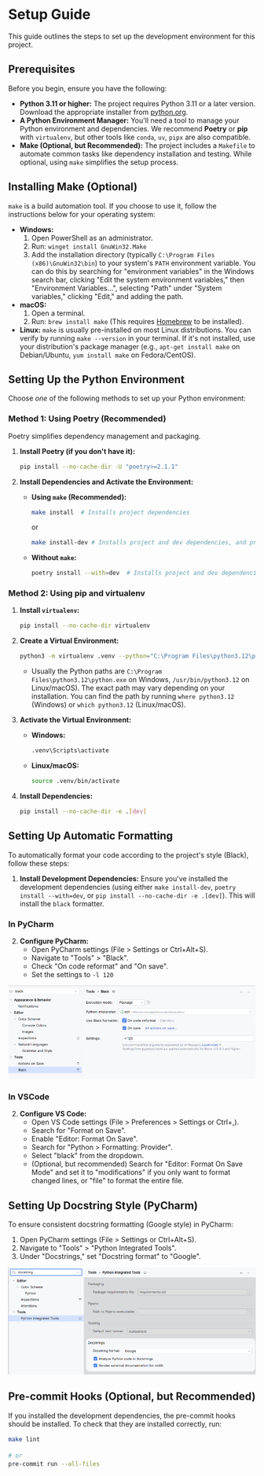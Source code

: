 # Setup Guide

This guide outlines the steps to set up the development environment for this project.

## Prerequisites

Before you begin, ensure you have the following:

*   **Python 3.11 or higher:**  The project requires Python 3.11 or a later version. Download the appropriate installer from [python.org](https://www.python.org/downloads/).
*   **A Python Environment Manager:**  You'll need a tool to manage your Python environment and dependencies.  We recommend **Poetry** or **pip** with `virtualenv`, but other tools like `conda`, `uv`, `pipx` are also compatible.
*   **Make (Optional, but Recommended):**  The project includes a `Makefile` to automate common tasks like dependency installation and testing.  While optional, using `make` simplifies the setup process.

## Installing Make (Optional)

`make` is a build automation tool.  If you choose to use it, follow the instructions below for your operating system:

*   **Windows:**
    1.  Open PowerShell as an administrator.
    2.  Run: `winget install GnuWin32.Make`
    3.  Add the installation directory (typically `C:\Program Files (x86)\GnuWin32\bin`) to your system's `PATH` environment variable.  You can do this by searching for "environment variables" in the Windows search bar, clicking "Edit the system environment variables," then "Environment Variables...", selecting "Path" under "System variables," clicking "Edit," and adding the path.
*   **macOS:**
    1.  Open a terminal.
    2.  Run: `brew install make` (This requires [Homebrew](https://brew.sh/) to be installed).
*   **Linux:** `make` is usually pre-installed on most Linux distributions.  You can verify by running `make --version` in your terminal. If it's not installed, use your distribution's package manager (e.g., `apt-get install make` on Debian/Ubuntu, `yum install make` on Fedora/CentOS).

## Setting Up the Python Environment

Choose *one* of the following methods to set up your Python environment:

### Method 1: Using Poetry (Recommended)

Poetry simplifies dependency management and packaging.

1.  **Install Poetry (if you don't have it):**

    ```bash
    pip install --no-cache-dir -U "poetry>=2.1.1"
    ```

2.  **Install Dependencies and Activate the Environment:**

    *   **Using `make` (Recommended):**

        ```bash
        make install  # Installs project dependencies
        ```
        or
        ```bash
        make install-dev # Installs project and dev dependencies, and pre-commit hooks
        ```

    *   **Without `make`:**

        ```bash
        poetry install --with=dev  # Installs project and dev dependencies
        ```

### Method 2: Using pip and virtualenv

1.  **Install `virtualenv`:**

    ```bash
    pip install --no-cache-dir virtualenv
    ```

2.  **Create a Virtual Environment:**

    ```bash
    python3 -m virtualenv .venv --python="C:\Program Files\python3.12\python.exe"
    ```
    *   Usually the Python paths are `C:\Program Files\python3.12\python.exe` on Windows, `/usr/bin/python3.12` on Linux/macOS).  The exact path may vary depending on your installation.  You can find the path by running `where python3.12` (Windows) or `which python3.12` (Linux/macOS).

3.  **Activate the Virtual Environment:**

    *   **Windows:**
        ```bash
        .venv\Scripts\activate
        ```
    *   **Linux/macOS:**
        ```bash
        source .venv/bin/activate
        ```

4.  **Install Dependencies:**

    ```bash
    pip install --no-cache-dir -e .[dev]
    ```

## Setting Up Automatic Formatting

To automatically format your code according to the project's style (Black), follow these steps:

1.  **Install Development Dependencies:** Ensure you've installed the development dependencies (using either `make install-dev`, `poetry install --with=dev`, or `pip install --no-cache-dir -e .[dev]`). This will install the `black` formatter.

### In PyCharm

2. **Configure PyCharm:**
    *   Open PyCharm settings (File > Settings or Ctrl+Alt+S).
    *   Navigate to "Tools" > "Black".
    *   Check "On code reformat" and "On save".
    *   Set the settings to `-l 120`

![](attachments/black_on_save.png)

### In VSCode

2.  **Configure VS Code:**
    *   Open VS Code settings (File > Preferences > Settings or Ctrl+,).
    *   Search for "Format on Save".
    *   Enable "Editor: Format On Save".
    *   Search for "Python > Formatting: Provider".
    *   Select "black" from the dropdown.
    *   (Optional, but recommended) Search for "Editor: Format On Save Mode" and set it to "modifications" if you only want to format changed lines, or "file" to format the entire file.


## Setting Up Docstring Style (PyCharm)

To ensure consistent docstring formatting (Google style) in PyCharm:

1.  Open PyCharm settings (File > Settings or Ctrl+Alt+S).
2.  Navigate to "Tools" > "Python Integrated Tools".
3.  Under "Docstrings," set "Docstring format" to "Google".

![](attachments/change_docstring_style.png)

## Pre-commit Hooks (Optional, but Recommended)

If you installed the development dependencies, the pre-commit hooks should be installed.
To check that they are installed correctly, run:

```bash
make lint

# or
pre-commit run --all-files
```
